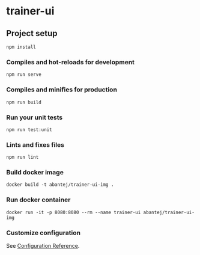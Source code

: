 # trainer-ui

## Project setup
```
npm install
```

### Compiles and hot-reloads for development
```
npm run serve
```

### Compiles and minifies for production
```
npm run build
```

### Run your unit tests
```
npm run test:unit
```

### Lints and fixes files
```
npm run lint
```

### Build docker image
```
docker build -t abantej/trainer-ui-img .
```

### Run docker container
```
docker run -it -p 8080:8080 --rm --name trainer-ui abantej/trainer-ui-img
```

### Customize configuration
See [Configuration Reference](https://cli.vuejs.org/config/).


